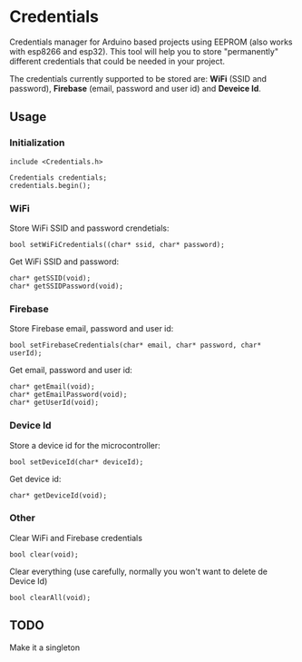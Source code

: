 # Credentials
Credentials manager for Arduino based projects using EEPROM (also works with esp8266 and esp32). This tool will help you to store "permanently" different credentials that could be needed in your project.

The credentials currently supported to be stored are: **WiFi** (SSID and password), **Firebase** (email, password and user id) and **Deveice Id**.

## Usage
### Initialization
```
include <Credentials.h>

Credentials credentials;
credentials.begin();
```

### WiFi
Store WiFi SSID and password crendetials:
```
bool setWiFiCredentials((char* ssid, char* password);
```
Get WiFi SSID and password:
```
char* getSSID(void);
char* getSSIDPassword(void);
```
### Firebase
Store Firebase email, password and user id:
```
bool setFirebaseCredentials(char* email, char* password, char* userId);
```
Get email, password and user id:
```
char* getEmail(void);
char* getEmailPassword(void);
char* getUserId(void);
```
### Device Id
Store a device id for the microcontroller:
```
bool setDeviceId(char* deviceId);
```
Get device id:
```
char* getDeviceId(void);
```
### Other
Clear WiFi and Firebase credentials
```
bool clear(void);
```
Clear everything (use carefully, normally you won't want to delete de Device Id)
```
bool clearAll(void);
```

## TODO
Make it a singleton